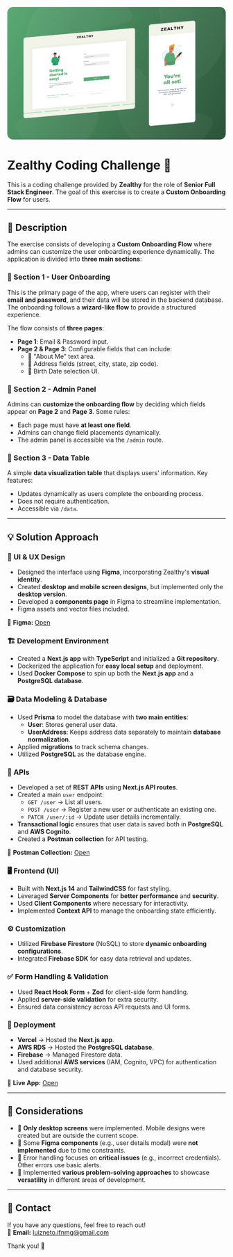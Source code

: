 ![Thumbnail](./src/app/assets/thumbnail.png)

# Zealthy Coding Challenge 🚀

This is a coding challenge provided by **Zealthy** for the role of **Senior Full Stack Engineer**. The goal of this exercise is to create a **Custom Onboarding Flow** for users.

---

## 📜 Description

The exercise consists of developing a **Custom Onboarding Flow** where admins can customize the user onboarding experience dynamically. The application is divided into **three main sections**:

### 🔹 Section 1 - User Onboarding

This is the primary page of the app, where users can register with their **email and password**, and their data will be stored in the backend database. The onboarding follows a **wizard-like flow** to provide a structured experience.

The flow consists of **three pages**:

- **Page 1**: Email & Password input.
- **Page 2 & Page 3**: Configurable fields that can include:
  - 📝 "About Me" text area.
  - 📍 Address fields (street, city, state, zip code).
  - 🎂 Birth Date selection UI.

### 🔹 Section 2 - Admin Panel

Admins can **customize the onboarding flow** by deciding which fields appear on **Page 2** and **Page 3**. Some rules:

- Each page must have **at least one field**.
- Admins can change field placements dynamically.
- The admin panel is accessible via the `/admin` route.

### 🔹 Section 3 - Data Table

A simple **data visualization table** that displays users' information. Key features:

- Updates dynamically as users complete the onboarding process.
- Does not require authentication.
- Accessible via `/data`.

---

## 💡 Solution Approach

### 🎨 UI & UX Design

- Designed the interface using **Figma**, incorporating Zealthy's **visual identity**.
- Created **desktop and mobile screen designs**, but implemented only the **desktop version**.
- Developed a **components page** in Figma to streamline implementation.
- Figma assets and vector files included.

🔗 **Figma:** [Open](https://www.figma.com/design/8sC7WjemcrCi9LQDRVdxxh/Zealthy?node-id=0-1&t=WVGA30Rto1JNVOhf-1)

### 🏗️ Development Environment

- Created a **Next.js app** with **TypeScript** and initialized a **Git repository**.
- Dockerized the application for **easy local setup** and deployment.
- Used **Docker Compose** to spin up both the **Next.js app** and a **PostgreSQL database**.

### 🗃️ Data Modeling & Database

- Used **Prisma** to model the database with **two main entities**:
  - **User**: Stores general user data.
  - **UserAddress**: Keeps address data separately to maintain **database normalization**.
- Applied **migrations** to track schema changes.
- Utilized **PostgreSQL** as the database engine.

### 🔌 APIs

- Developed a set of **REST APIs** using **Next.js API routes**.
- Created a main `user` endpoint:
  - `GET /user` → List all users.
  - `POST /user` → Register a new user or authenticate an existing one.
  - `PATCH /user/:id` → Update user details incrementally.
- **Transactional logic** ensures that user data is saved both in **PostgreSQL** and **AWS Cognito**.
- Created a **Postman collection** for API testing.

🔗 **Postman Collection:** [Open](https://drive.google.com/file/d/1qd5egNEVlbssr_I4auGEtk2WQLfeOKbN/view?usp=sharing)

### 🖥️ Frontend (UI)

- Built with **Next.js 14** and **TailwindCSS** for fast styling.
- Leveraged **Server Components** for **better performance** and **security**.
- Used **Client Components** where necessary for interactivity.
- Implemented **Context API** to manage the onboarding state efficiently.

### ⚙️ Customization

- Utilized **Firebase Firestore** (NoSQL) to store **dynamic onboarding configurations**.
- Integrated **Firebase SDK** for easy data retrieval and updates.

### ✅ Form Handling & Validation

- Used **React Hook Form** + **Zod** for client-side form handling.
- Applied **server-side validation** for extra security.
- Ensured data consistency across API requests and UI forms.

### 🚀 Deployment

- **Vercel** → Hosted the **Next.js app**.
- **AWS RDS** → Hosted the **PostgreSQL database**.
- **Firebase** → Managed Firestore data.
- Used additional **AWS services** (IAM, Cognito, VPC) for authentication and database security.

🔗 **Live App:** [Open](https://zealthy-coding-challenge-psi.vercel.app/)

---

## 📝 Considerations

- 📌 **Only desktop screens** were implemented. Mobile designs were created but are outside the current scope.
- 📌 Some **Figma components** (e.g., user details modal) were **not implemented** due to time constraints.
- 📌 Error handling focuses on **critical issues** (e.g., incorrect credentials). Other errors use basic alerts.
- 📌 Implemented **various problem-solving approaches** to showcase **versatility** in different areas of development.

---

## 📩 Contact

If you have any questions, feel free to reach out!  
📧 **Email:** luizneto.ifnmg@gmail.com

Thank you! 🚀
